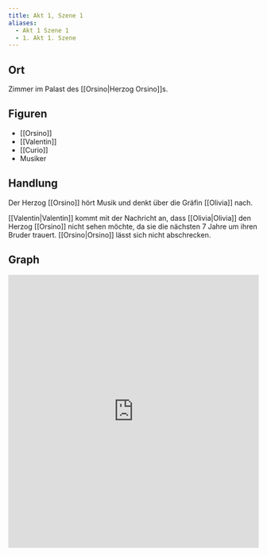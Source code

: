 ```yaml
---
title: Akt 1, Szene 1
aliases:
  - Akt 1 Szene 1
  - 1. Akt 1. Szene
---
```

## Ort
Zimmer im Palast des [[Orsino|Herzog Orsino]]s.

## Figuren
- [[Orsino]]
- [[Valentin]]
- [[Curio]]
- Musiker

## Handlung
Der Herzog [[Orsino]] hört Musik und denkt über die Gräfin [[Olivia]] nach.

[[Valentin|Valentin]] kommt mit der Nachricht an, dass [[Olivia|Olivia]] den Herzog [[Orsino]] nicht sehen möchte, da sie die nächsten 7 Jahre um ihren Bruder trauert. [[Orsino|Orsino]] lässt sich nicht abschrecken.

## Graph
<iframe src="https://catchears.github.io/was-ihr-wollt-graphs/act-1-scene-1" width=100% height=550 style="border: 0;"></iframe>